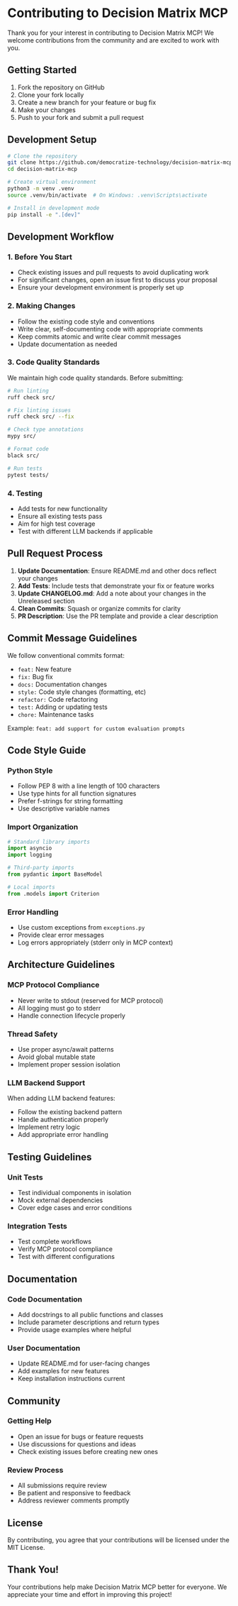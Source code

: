 # Contributing to Decision Matrix MCP

Thank you for your interest in contributing to Decision Matrix MCP! We welcome contributions from the community and are excited to work with you.

## Getting Started

1. Fork the repository on GitHub
2. Clone your fork locally
3. Create a new branch for your feature or bug fix
4. Make your changes
5. Push to your fork and submit a pull request

## Development Setup

```bash
# Clone the repository
git clone https://github.com/democratize-technology/decision-matrix-mcp.git
cd decision-matrix-mcp

# Create virtual environment
python3 -m venv .venv
source .venv/bin/activate  # On Windows: .venv\Scripts\activate

# Install in development mode
pip install -e ".[dev]"
```

## Development Workflow

### 1. Before You Start

- Check existing issues and pull requests to avoid duplicating work
- For significant changes, open an issue first to discuss your proposal
- Ensure your development environment is properly set up

### 2. Making Changes

- Follow the existing code style and conventions
- Write clear, self-documenting code with appropriate comments
- Keep commits atomic and write clear commit messages
- Update documentation as needed

### 3. Code Quality Standards

We maintain high code quality standards. Before submitting:

```bash
# Run linting
ruff check src/

# Fix linting issues
ruff check src/ --fix

# Check type annotations
mypy src/

# Format code
black src/

# Run tests
pytest tests/
```

### 4. Testing

- Add tests for new functionality
- Ensure all existing tests pass
- Aim for high test coverage
- Test with different LLM backends if applicable

## Pull Request Process

1. **Update Documentation**: Ensure README.md and other docs reflect your changes
2. **Add Tests**: Include tests that demonstrate your fix or feature works
3. **Update CHANGELOG.md**: Add a note about your changes in the Unreleased section
4. **Clean Commits**: Squash or organize commits for clarity
5. **PR Description**: Use the PR template and provide a clear description

## Commit Message Guidelines

We follow conventional commits format:

- `feat:` New feature
- `fix:` Bug fix
- `docs:` Documentation changes
- `style:` Code style changes (formatting, etc)
- `refactor:` Code refactoring
- `test:` Adding or updating tests
- `chore:` Maintenance tasks

Example: `feat: add support for custom evaluation prompts`

## Code Style Guide

### Python Style

- Follow PEP 8 with a line length of 100 characters
- Use type hints for all function signatures
- Prefer f-strings for string formatting
- Use descriptive variable names

### Import Organization

```python
# Standard library imports
import asyncio
import logging

# Third-party imports
from pydantic import BaseModel

# Local imports
from .models import Criterion
```

### Error Handling

- Use custom exceptions from `exceptions.py`
- Provide clear error messages
- Log errors appropriately (stderr only in MCP context)

## Architecture Guidelines

### MCP Protocol Compliance

- Never write to stdout (reserved for MCP protocol)
- All logging must go to stderr
- Handle connection lifecycle properly

### Thread Safety

- Use proper async/await patterns
- Avoid global mutable state
- Implement proper session isolation

### LLM Backend Support

When adding LLM backend features:
- Follow the existing backend pattern
- Handle authentication properly
- Implement retry logic
- Add appropriate error handling

## Testing Guidelines

### Unit Tests

- Test individual components in isolation
- Mock external dependencies
- Cover edge cases and error conditions

### Integration Tests

- Test complete workflows
- Verify MCP protocol compliance
- Test with different configurations

## Documentation

### Code Documentation

- Add docstrings to all public functions and classes
- Include parameter descriptions and return types
- Provide usage examples where helpful

### User Documentation

- Update README.md for user-facing changes
- Add examples for new features
- Keep installation instructions current

## Community

### Getting Help

- Open an issue for bugs or feature requests
- Use discussions for questions and ideas
- Check existing issues before creating new ones

### Review Process

- All submissions require review
- Be patient and responsive to feedback
- Address reviewer comments promptly

## License

By contributing, you agree that your contributions will be licensed under the MIT License.

## Thank You!

Your contributions help make Decision Matrix MCP better for everyone. We appreciate your time and effort in improving this project!